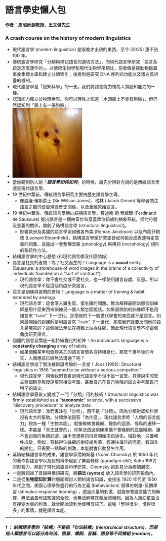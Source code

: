 # 語言學史懶人包

**作者：周昭廷副教授、王文傑先生**

### A crash course on the history of modern linguistics <a href="#toc191050505" id="toc191050505"></a>

* 現代語言學 (modern linguistics) 是很晚才出現的東西，至今 (2025) 還不到 100 年。
* 傳統語言學研究「分類與標記語言的適切方法」，而現代語言學研究「語言系統是怎麼運作的」。以傳統生物學和現代生物學來類比，前者像是抓動物昆蟲來收集標本庫和建立分類索引；後者則是研究 DNA 序列的功能以及蛋白質折疊的機制。
* 現代語言學是「認知科學」的一支。我們將語言能力視為人類認知能力的一種。
* 認知能力獨立於物理世界。你可以理性上知道「木頭牆上不會有狗臉」，但仍然認知到「牆上有一張狗臉」：
* ![](<.gitbook/assets/圖片 (3).png>)  
* 當你聽到別人說「_**語言學如何如何**_」的時候，請先分辨對方說的是傳統語言學還是現代語言學。
* 19 世紀中葉前，傳統語言學研究主要由歷史語言學主導。
  * 像威廉·瓊斯爵士 (Sir William Jones)、格林 (Jacob Grimm) 等學者關注語言之間的音變規律歷史關係，以及重建原始語言。
* 19 世紀中葉後，傳統語言學轉向結構語言學。費迪南·德·索緒爾 (Ferdinand de Saussure) 提出語言是一個由音位和意義單位組成的抽象系統，探討符號及意義的關係，開創了結構語言學 (structural linguistics)[1](#[1])。
  * 影響歐洲及美國的語言學家如雅各布森 (Roman Jakobson) 以及布龍菲爾德 (Leonard Bloomfield)，結構語言學家研究語音如何組合成表達特定意義的詞彙，並提出一套整理音韻 (phonology) 與構詞 (morphology) 規則的系統性方法。
* 結構語言學的中心思想 (和現代語言學沒什麼關係)
* 語言是社交的產物！為了社交而生的！Language is a **social** entity (Saussure: a storehouse of word images in the brains of a collectivity of individuals founded on a “sort of contract”).
  * 現代語言學：你不會社交或不愛社交，也一樣使用語言自處、反思。所以現代語言學不從這個角度研究語言。
* 語言是訓練與習慣的產物！Language is a matter of training & habit, extended by analogy.
  * 現代語言學：這會落入雞生蛋、蛋生雞的問題。無法解釋最開始那個訓練師是用什麼東西來訓練另一個人類怎麼說話。如果最開始的訓練師不是用語言來 "train" 下一世代，那麼他的下一個世代學會的東西就不是語言。如果最開始的訓練師是用語言來 "train" 下一世代，那麼我們就要反問他的語言是哪來的？這個說法無法在邏輯上站得住腳，因此現代語言學不從這個角度研究語言。
* 個體的語言習慣是一組持續變化的矩陣！An individual’s language is a **constantly changing** array of habits.
  * 如果個體某甲和個體某乙的語言習慣各自持續變化，那麼千萬年後的今天，人類應該已經無法溝通了吧？
* 結構語言學成了無法被辯證考驗的一言堂！Joos (1995): Structural linguistics in 1956 “seemed to be without a serious competitor.”
  * 現代語言學：稍後我們會看到現代語言學不但不是一言堂，其傳說中的堂主喬姆斯基教授還常常接受考驗，甚至自己在自己稍晚的論文中考驗自己稍早的論文。
* 結構語言學最後又變成了一門「分類」用的技術！Structural linguistics was firmly established as a “**taxonomic**” science, with a successive “discovery procedure” to analyze data.
  * 現代語言學：我們專注在「分析」，而不是「分類」。因為分類對認知科學沒有太大的幫助。分類無法回答「為什麼」。現代語言學將「人類的語言能力」視為一種「生物本能」。就像蜘蛛會織網、鰻魚的迴游、候鳥的遷移一樣。本能是「天生就會的」，你無法透過訓練來讓不會織網的昆蟲織網、讓不會迴游的魚類迴游，讓不會遷移的飛鳥開始南飛過冬。相對地，只要條件成變，例如：有黏得住蛛網的樹枝或角落、有通往海洋的河道、有四季的變化，只需要一點點的刺激，本能就會自動發生作用。
* 延續結構語言學的成果，語言學家喬姆斯基 (Noam Chomsky) 於 1950 年代的著作對語言學以及認知科學起到了典範轉移 (paradigm shift; Kuhn 1962) 的影響力，開創了現代的語言科學研究。Chomsky 的創見分為兩個層面。
* 一是將超越了音韻與構詞研究，將**語法 (syntax)** 放入語言學的研究視角內。
* 二是從**生物認知計算**的層面探討人類的語言知識，並提出 1920 年代至 1950 年代之間，美國心理學界盛行的行為主義 (behaviorism) 倡導的刺激-反饋學習 (stimulus-response learning) ，透過大量的刺激，就能學會語言能力的解釋，無法涵蓋母語知識的全貌，也無法解釋其發展的機制。因為人類幼童並沒有接受大量的刺激，就會開始流利地使用母語了。這種「學得很少，懂得很多」的事情，就是語言本能。

***

##### 1 ： 結構語言學的「結構」不是指「句法結構」(hierarchical structure)，而是指人類語言可以區分為句法、語意、構詞、音韻、語音等不同模組 (module)。